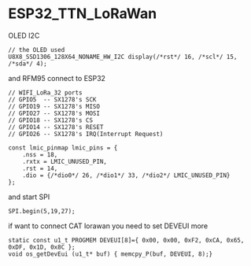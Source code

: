 # ESP32_TTN_LoRaWan

OLED I2C 

```
// the OLED used
U8X8_SSD1306_128X64_NONAME_HW_I2C display(/*rst*/ 16, /*scl*/ 15, /*sda*/ 4);
```

and RFM95 connect to ESP32

```
// WIFI_LoRa_32 ports
// GPIO5  -- SX1278's SCK
// GPIO19 -- SX1278's MISO
// GPIO27 -- SX1278's MOSI
// GPIO18 -- SX1278's CS
// GPIO14 -- SX1278's RESET
// GPIO26 -- SX1278's IRQ(Interrupt Request)

const lmic_pinmap lmic_pins = {
    .nss = 18, 
    .rxtx = LMIC_UNUSED_PIN,
    .rst = 14,
    .dio = {/*dio0*/ 26, /*dio1*/ 33, /*dio2*/ LMIC_UNUSED_PIN}
};

```

and start SPI  

```
SPI.begin(5,19,27); 
```

if want to connect CAT lorawan you need to set DEVEUI more

```
static const u1_t PROGMEM DEVEUI[8]={ 0x00, 0x00, 0xF2, 0xCA, 0x65, 0xDF, 0x1D, 0x8C };
void os_getDevEui (u1_t* buf) { memcpy_P(buf, DEVEUI, 8);}
```

